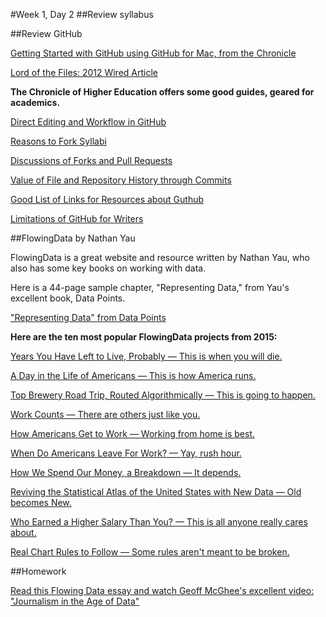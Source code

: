 #Week 1, Day 2
##Review syllabus

##Review GitHub

[Getting Started with GitHub using GitHub for Mac, from the Chronicle](http://chronicle.com/blogs/profhacker/getting-started-with-a-github-repository/47393)

[Lord of the Files: 2012 Wired Article](http://www.wired.com/2012/02/github-2/)

<b>The Chronicle of Higher Education offers some good guides, geared for academics.</b>

[Direct Editing and Workflow in GitHub](http://chronicle.com/blogs/profhacker/direct-editing-and-zen-mode-in-github/47497)

[Reasons to Fork Syllabi](http://chronicle.com/blogs/profhacker/forking-your-syllabus/39137)

[Discussions of Forks and Pull Requests](http://chronicle.com/blogs/profhacker/forks-and-pull-requests-in-github/47753)

[Value of File and Repository History through Commits](http://chronicle.com/blogs/profhacker/file-and-repository-history-in-github/48047)

[Good List of Links for Resources about Guthub](http://chronicle.com/blogs/profhacker/resources-for-learning-git-and-github/48285)

[Limitations of GitHub for Writers](http://chronicle.com/blogs/profhacker/the-limitations-of-github-for-writers/48299)


##FlowingData by Nathan Yau

FlowingData is a great website and resource written by Nathan Yau, who also has some key books on working with data.

Here is a 44-page sample chapter, "Representing Data," from Yau's excellent book, Data Points.

["Representing Data" from Data Points](https://drive.google.com/open?id=0B0fVXql3uCOpcXdONzBsUE1qcmc)

<b>Here are the ten most popular FlowingData projects from 2015:</b>

[Years You Have Left to Live, Probably — This is when you will die.](http://flowingdata.us2.list-manage.com/track/click?u=f538bce868aac1144d248c0bc&id=e5462d235c&e=e0ec3e51d7)

[A Day in the Life of Americans — This is how America runs.](http://flowingdata.us2.list-manage1.com/track/click?u=f538bce868aac1144d248c0bc&id=f756dac65b&e=e0ec3e51d7)

[Top Brewery Road Trip, Routed Algorithmically — This is going to happen.](http://flowingdata.us2.list-manage.com/track/click?u=f538bce868aac1144d248c0bc&id=52be71e088&e=e0ec3e51d7)

[Work Counts — There are others just like you.](http://flowingdata.us2.list-manage.com/track/click?u=f538bce868aac1144d248c0bc&id=7653f2c8fd&e=e0ec3e51d7)

[How Americans Get to Work — Working from home is best.](http://flowingdata.us2.list-manage.com/track/click?u=f538bce868aac1144d248c0bc&id=e5bf5965a0&e=e0ec3e51d7)

[When Do Americans Leave For Work? — Yay, rush hour.](http://flowingdata.us2.list-manage.com/track/click?u=f538bce868aac1144d248c0bc&id=c2215b595a&e=e0ec3e51d7)

[How We Spend Our Money, a Breakdown — It depends.](http://flowingdata.us2.list-manage2.com/track/click?u=f538bce868aac1144d248c0bc&id=8777632ac5&e=e0ec3e51d7)

[Reviving the Statistical Atlas of the United States with New Data — Old becomes New.](http://flowingdata.us2.list-manage.com/track/click?u=f538bce868aac1144d248c0bc&id=2e04d4a6a7&e=e0ec3e51d7)

[Who Earned a Higher Salary Than You? — This is all anyone really cares about.](http://flowingdata.us2.list-manage.com/track/click?u=f538bce868aac1144d248c0bc&id=b4d7b0c9de&e=e0ec3e51d7)

[Real Chart Rules to Follow — Some rules aren't meant to be broken.](http://flowingdata.us2.list-manage.com/track/click?u=f538bce868aac1144d248c0bc&id=873be0439b&e=e0ec3e51d7)

##Homework

[Read this Flowing Data essay and watch Geoff McGhee's excellent video: "Journalism in the Age of Data"](http://flowingdata.com/2010/09/27/journalism-in-the-age-of-data/)


